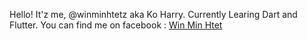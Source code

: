 Hello! It'z me, @winminhtetz aka Ko Harry.
Currently Learing Dart and Flutter.
You can find me on facebook : [Win Min Htet](https://www.facebook.com/winminhtetz)
<!---
winminhtetz/winminhtetz is a ✨ special ✨ repository because its `README.md` (this file) appears on your GitHub profile.
You can click the Preview link to take a look at your changes.
--->
